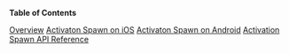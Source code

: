 **Table of Contents**

[Overview](Readme.md#)
[Activaton Spawn on iOS](Activation-Spawn-on-iOS.md#)
[Activaton Spawn on Android](Activation-Spawn-on-Android.md#)
[Activation Spawn API Reference](Activation-Spawn-API-Reference.md)
